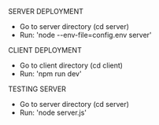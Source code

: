 SERVER DEPLOYMENT
- Go to server directory (cd server)
- Run: 'node --env-file=config.env server'

CLIENT DEPLOYMENT
- Go to client directory (cd client)
- Run: 'npm run dev'

TESTING SERVER
- Go to server directory (cd server)
- Run: 'node server.js'
